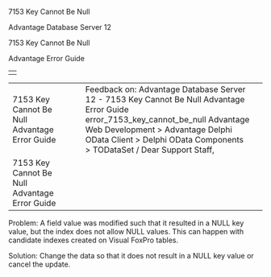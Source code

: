 7153 Key Cannot Be Null




Advantage Database Server 12  

7153 Key Cannot Be Null

Advantage Error Guide

|  |
| --- |
|  |

|  |  |  |  |  |
| --- | --- | --- | --- | --- |
| 7153 Key Cannot Be Null  Advantage Error Guide |  |  | Feedback on: Advantage Database Server 12 - 7153 Key Cannot Be Null Advantage Error Guide error\_7153\_key\_cannot\_be\_null Advantage Web Development > Advantage Delphi OData Client > Delphi OData Components > TODataSet / Dear Support Staff, |  |
| 7153 Key Cannot Be Null  Advantage Error Guide |  |  |  |  |

Problem: A field value was modified such that it resulted in a NULL key value, but the index does not allow NULL values. This can happen with candidate indexes created on Visual FoxPro tables.

Solution: Change the data so that it does not result in a NULL key value or cancel the update.